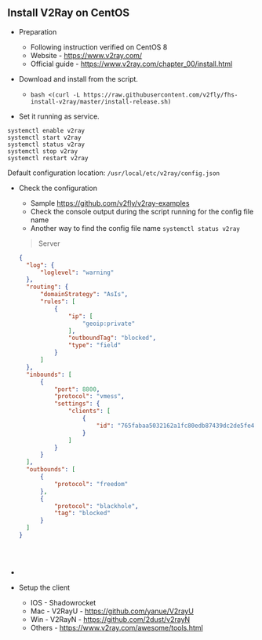 ## Install V2Ray on CentOS

- Preparation

  - Following instruction verified on CentOS 8
  - Website - https://www.v2ray.com/
  - Official guide - https://www.v2ray.com/chapter_00/install.html

- Download and install from the script.

  - ```shell
    bash <(curl -L https://raw.githubusercontent.com/v2fly/fhs-install-v2ray/master/install-release.sh)
    ```

- Set it running as service.

```shell
systemctl enable v2ray
systemctl start v2ray
systemctl status v2ray
systemctl stop v2ray
systemctl restart v2ray
```

Default configuration location: `/usr/local/etc/v2ray/config.json`

- Check the configuration

  - Sample https://github.com/v2fly/v2ray-examples
  - Check the console output during the script running for the config file name
  - Another way to find the config file name `systemctl status v2ray`

  > Server

  ```json
  {
  	"log": {
  		"loglevel": "warning"
  	},
  	"routing": {
  		"domainStrategy": "AsIs",
  		"rules": [
  			{
  				"ip": [
  					"geoip:private"
  				],
  				"outboundTag": "blocked",
  				"type": "field"
  			}
  		]
  	},
  	"inbounds": [
  		{
  			"port": 8800,
  			"protocol": "vmess",
  			"settings": {
  				"clients": [
  					{
  						"id": "765fabaa5032162a1fc80edb87439dc2de5fe451e23b66ad5817c7a2668ce61c"
  					}
  				]
  			}
  		}
  	],
  	"outbounds": [
  		{
  			"protocol": "freedom"
  		},
  		{
  			"protocol": "blackhole",
  			"tag": "blocked"
  		}
  	]
  }
  
  ```
  



```json
```



​	

- 

- Setup the client

  - IOS - Shadowrocket
  - Mac - V2RayU - https://github.com/yanue/V2rayU
  - Win - V2RayN - https://github.com/2dust/v2rayN
  - Others - https://www.v2ray.com/awesome/tools.html